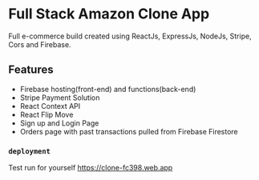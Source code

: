 # Full Stack Amazon Clone App

Full e-commerce build created using ReactJs, ExpressJs, NodeJs, Stripe, Cors and Firebase.

## Features

- Firebase hosting(front-end) and functions(back-end) 
- Stripe Payment Solution
- React Context API 
- React Flip Move
- Sign up and Login Page 
- Orders page with past transactions pulled from Firebase Firestore

### `deployment`
  Test run for yourself
 https://clone-fc398.web.app

